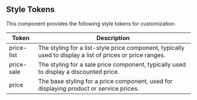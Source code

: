 ## Style Tokens

This component provides the following style tokens for customization.

| **Token**  | **Description**                                                                                           |
| ---------- | --------------------------------------------------------------------------------------------------------- |
| price-list | The styling for a list-style price component, typically used to display a list of prices or price ranges. |
| price-sale | The styling for a sale price component, typically used to display a discounted price.                     |
| price      | The base styling for a price component, used for displaying product or service prices.                    |
